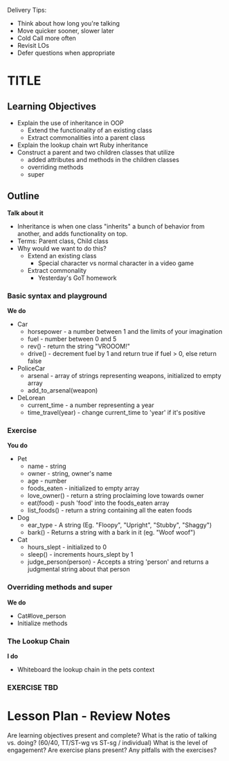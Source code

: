 Delivery Tips:

* Think about how long you're talking
* Move quicker sooner, slower later
* Cold Call more often
* Revisit LOs
* Defer questions when appropriate

# TITLE

## Learning Objectives

* Explain the use of inheritance in OOP
  * Extend the functionality of an existing class
  * Extract commonalities into a parent class
* Explain the lookup chain wrt Ruby inheritance
* Construct a parent and two children classes that utilize
  * added attributes and methods in the children classes
  * overriding methods
  * super

## Outline

**Talk about it**

* Inheritance is when one class "inherits" a bunch of behavior from another, and adds functionality on top.
* Terms: Parent class, Child class
* Why would we want to do this?
  * Extend an existing class
    * Special character vs normal character in a video game
  * Extract commonality
    * Yesterday's GoT homework

### Basic syntax and playground

**We do**

* Car
  * horsepower - a number between 1 and the limits of your imagination
  * fuel - number between 0 and 5
  * rev() - return the string "VROOOM!"
  * drive() - decrement fuel by 1 and return true if fuel > 0, else return false
* PoliceCar
  * arsenal - array of strings representing weapons, initialized to empty array
  * add_to_arsenal(weapon)
* DeLorean
  * current_time - a number representing a year
  * time_travel(year) - change current_time to 'year' if it's positive

### Exercise

**You do**

* Pet
  * name - string
  * owner - string, owner's name
  * age - number
  * foods_eaten - initialized to empty array
  * love_owner() - return a string proclaiming love towards owner
  * eat(food) - push 'food' into the foods_eaten array
  * list_foods() - return a string containing all the eaten foods
* Dog
  * ear_type - A string (Eg. "Floopy", "Upright", "Stubby", "Shaggy")
  * bark() - Returns a string with a bark in it (eg. "Woof woof")
* Cat
  * hours_slept - initialized to 0
  * sleep() - increments hours_slept by 1
  * judge_person(person) - Accepts a string 'person' and returns a judgmental string about that person

### Overriding methods and super

**We do**

* Cat#love_person
* Initialize methods

### The Lookup Chain

**I do**

* Whiteboard the lookup chain in the pets context

### EXERCISE TBD



# Lesson Plan - Review Notes

Are learning objectives present and complete?
What is the ratio of talking vs. doing? (60/40, TT/ST-wg vs ST-sg / individual)
What is the level of engagement?
Are exercise plans present?
Any pitfalls with the exercises?  
